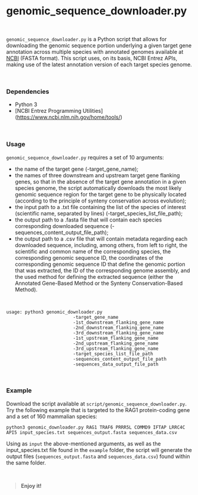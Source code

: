 # genomic_sequence_downloader.py

<br>

`genomic_sequence_downloader.py` is a Python script that allows for downloading the genomic sequence portion underlying a given target gene annotation across multiple species with annotated genomes available at [NCBI](https://www.ncbi.nlm.nih.gov/) (FASTA format). This script uses, on its basis, NCBI Entrez APIs, making use of the latest annotation version of each target species genome.

<br>

### Dependencies

+ Python 3
+ [NCBI Entrez Programming Utilities] (https://www.ncbi.nlm.nih.gov/home/tools/) 

<br>

### Usage 

`genomic_sequence_downloader.py` requires a set of 10 arguments: 
+ the name of the target gene (-target_gene_name); 
+ the names of three downstream and upstream target gene flanking genes, so that in the absence of the target gene annotation in a given species genome, the script automatically downloads the most likely genomic sequence region for the target gene to be physically located (according to the principle of synteny conservation across evolution);
+ the input path to a .txt file containing the list of the species of interest (scientific name, separated by lines) (-target_species_list_file_path);
+ the output path to a .fasta file that will contain  each species corresponding downloaded sequence (-sequences_content_output_file_path); 
+ the output path to a .csv file that will contain metadata regarding each downloaded sequence, including, among others, from left to right, the scientific and common name of the corresponding species, the corresponding genomic sequence ID, the coordinates of the corresponding genomic sequence ID that define the genomic portion that was extracted, the ID of the corresponding genome assembly, and the used method for defining the extracted sequence (either the Annotated Gene-Based Method or the Synteny Conservation-Based Method).

<br>

	usage: python3 genomic_downloader.py
                             -target_gene_name
                             -1st_downstream_flanking_gene_name
                             -2nd_downstream_flanking_gene_name
                             -3rd_downstream_flanking_gene_name
                             -1st_upstream_flanking_gene_name
                             -2nd_upstream_flanking_gene_name
                             -3rd_upstream_flanking_gene_name
                             -target_species_list_file_path
                             -sequences_content_output_file_path
                             -sequences_data_output_file_path

<br>

### Example

Download the script available at `script/genomic_sequence_downloader.py`. Try the following example that is targeted to the RAG1 protein-coding gene and a set of 160 mammalian species:

	python3 genomic_downloader.py RAG1 TRAF6 PRRR5L COMMD9 IFTAP LRRC4C API5 input_species.txt sequences_output.fasta sequences_data.csv
			
Using as `input` the above-mentioned arguments, as well as the input_species.txt file found in the `example` folder, the script will generate the output files (`sequences_output.fasta` and `sequences_data.csv`) found within the same folder.

<br>

>**Enjoy it!**
